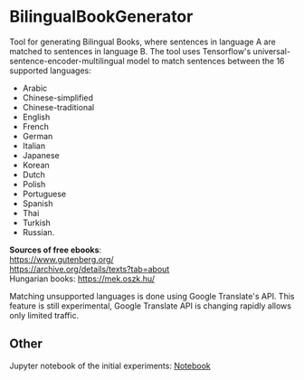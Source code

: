 # BilingualBookGenerator

Tool for generating Bilingual Books, where sentences in language A are matched to sentences in language B. The tool uses Tensorflow's universal-sentence-encoder-multilingual model to match sentences between the 16 supported languages:

* Arabic
* Chinese-simplified
* Chinese-traditional
* English
* French
* German
* Italian
* Japanese
* Korean
* Dutch
* Polish
* Portuguese
* Spanish
* Thai
* Turkish
* Russian.

**Sources of free ebooks**:<br>
https://www.gutenberg.org/<br>
https://archive.org/details/texts?tab=about<br>
Hungarian books: https://mek.oszk.hu/

Matching unsupported languages is done using Google Translate's API. This feature is still experimental, Google Translate API is changing rapidly allows only limited traffic.

 ## Other

Jupyter notebook of the initial experiments: [Notebook](experiments/BilingualBookGeneratorCleaned.ipynb)